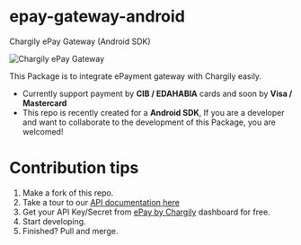 # epay-gateway-android
Chargily ePay Gateway (Android SDK)

![Chargily ePay Gateway](https://raw.githubusercontent.com/Chargily/epay-gateway-php/main/assets/banner-1544x500.png "Chargily ePay Gateway")

This Package is to integrate ePayment gateway with Chargily easily.
- Currently support payment by **CIB / EDAHABIA** cards and soon by **Visa / Mastercard** 
- This repo is recently created for a **Android SDK**, If you are a developer and want to collaborate to the development of this Package, you are welcomed!

# Contribution tips
1. Make a fork of this repo.
2. Take a tour to our [API documentation here](https://dev.chargily.com/docs/#/epay_integration_via_api)
3. Get your API Key/Secret from [ePay by Chargily](https://epay.chargily.com.dz) dashboard for free.
4. Start developing.
5. Finished? Pull and merge.
